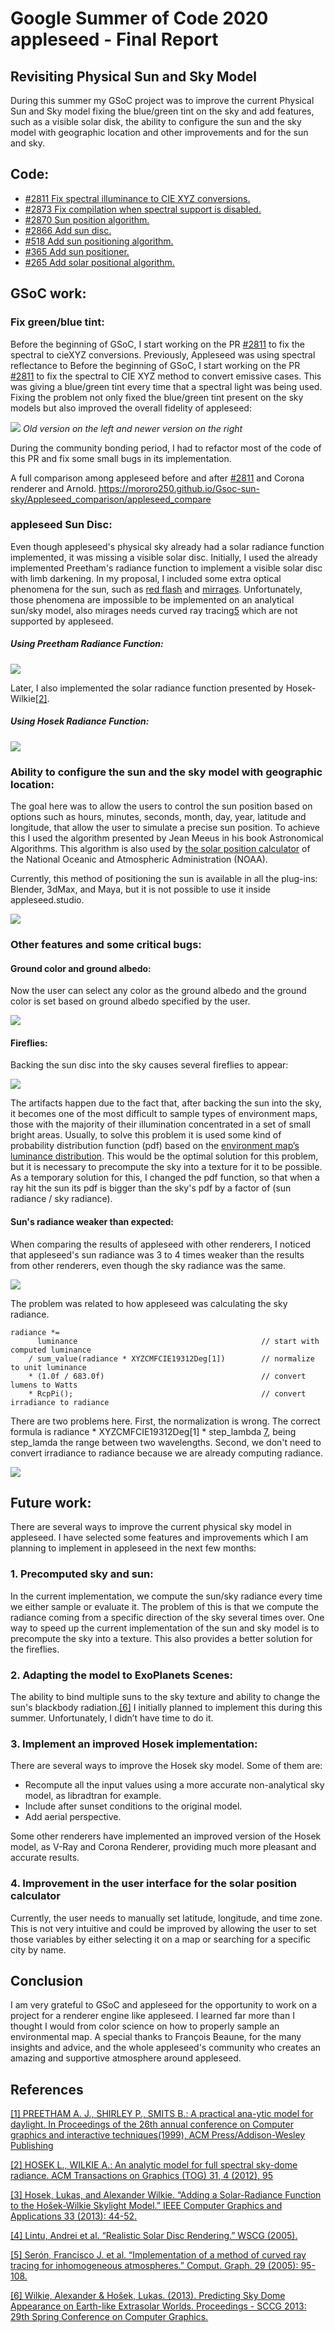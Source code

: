 # Google Summer of Code 2020 appleseed - Final Report
 
## Revisiting Physical Sun and Sky Model

During this summer my GSoC project was to improve the current Physical Sun and Sky model fixing the blue/green tint on the sky and add features, such as a visible solar disk, the ability to configure the sun and the sky model with geographic location and other improvements and for the sun and sky.

## Code:

* [#2811 Fix spectral illuminance to CIE XYZ conversions.](https://github.com/appleseedhq/appleseed/pull/2811) 
* [#2873 Fix compilation when spectral support is disabled.](https://github.com/appleseedhq/appleseed/pull/2873)
* [#2870 Sun position algorithm.](https://github.com/appleseedhq/appleseed/pull/2870)
* [#2866 Add sun disc.](https://github.com/appleseedhq/appleseed/pull/2866)
* [#518 Add sun positioning algorithm.](https://github.com/appleseedhq/blenderseed/pull/518)
* [#365 Add sun positioner.](https://github.com/appleseedhq/appleseed-max/pull/365)
* [#265 Add solar positional algorithm.](https://github.com/appleseedhq/appleseed-maya/pull/235)

## GSoC work:

### Fix green/blue tint:

Before the beginning of GSoC, I start working on the PR [#2811](https://github.com/appleseedhq/appleseed/pull/2811) to fix the spectral to cieXYZ conversions. Previously, Appleseed was using spectral reflectance to 	Before the beginning of GSoC, I start working on the PR [#2811](https://github.com/appleseedhq/appleseed/pull/2811) to fix the spectral to CIE XYZ method to convert emissive cases. This was giving a blue/green tint every time that a spectral light was being used. Fixing the problem not only fixed the blue/green tint present on the sky models but also improved the overall fidelity of appleseed:

![](final_report_assets/compare_sky.png)
*Old version on the left and newer version on the right*

During the community bonding period, I had to refactor most of the code of this PR and fix some small bugs in its implementation.

A full comparison among appleseed before and after [#2811](https://github.com/appleseedhq/appleseed/pull/2811) and Corona renderer and Arnold.
https://mororo250.github.io/Gsoc-sun-sky/Appleseed_comparison/appleseed_compare

### appleseed Sun Disc:

Even though appleseed's physical sky already had a solar radiance function implemented, it was missing a visible solar disc. Initially, I used the already implemented Preetham's radiance function to implement a visible solar disc with limb darkening. In my proposal, I included some extra optical phenomena for the sun, such as [red flash](https://www.sciencephoto.com/media/536661/view/red-flash-of-the-sun) and [mirrages](https://en.wikipedia.org/wiki/Mirage_of_astronomical_objects). Unfortunately, those phenomena are impossible to be implemented on an analytical sun/sky model, also mirages needs curved ray tracing[5](https://www.sciencedirect.com/science/article/abs/pii/S0097849304001967?via%3Dihub) which are not supported by appleseed.

##### Using Preetham Radiance Function:

![](final_report_assets/Preetham_Sun.jpg)

Later, I also implemented the solar radiance function presented by Hosek-Wilkie[[2]](https://cgg.mff.cuni.cz/projects/SkylightModelling/).

##### Using Hosek Radiance Function:

![](final_report_assets/Hosek_Sun.jpg)

### Ability to configure the sun and the sky model with geographic location:

The goal here was to allow the users to control the sun position based on options such as hours, minutes, seconds, month, day, year, latitude and longitude, that allow the user to simulate a precise sun position. To achieve this I used the algorithm presented by Jean Meeus in his book Astronomical Algorithms. This algorithm is also used by [the solar position calculator](https://www.esrl.noaa.gov/gmd/grad/solcalc/index.html) of the National Oceanic and Atmospheric Administration (NOAA).
 
Currently, this method of positioning the sun is available in all the plug-ins: Blender, 3dMax, and Maya, but it is not possible to use it inside appleseed.studio.

![](final_report_assets/ezgif.com-gif-maker.gif)

### Other features and some critical bugs:

#### Ground color and ground albedo:

Now the user can select any color as the ground albedo and the ground color is set based on ground albedo specified by the user.

![](final_report_assets/ground_color.jpg)

#### Fireflies:

Backing the sun disc into the sky causes several fireflies to appear:

![](final_report_assets/fireflies.jpg)

The artifacts happen due to the fact that, after backing the sun into the sky, it becomes one of the most difficult to sample types of environment maps, those with the majority of their illumination concentrated in a set of small bright areas. Usually, to solve this problem it is used some kind of probability distribution function (pdf) based on the [environment map’s luminance distribution](http://web.cs.wpi.edu/~emmanuel/courses/cs563/S07/projects/envsample.pdf). This would be the optimal solution for this problem, but it is necessary to precompute the sky into a texture for it to be possible. As a temporary solution for this, I changed the pdf function, so that when a ray hit the sun its pdf is bigger than the sky's pdf by a factor of (sun radiance / sky radiance). 

#### Sun's radiance weaker than expected:

When comparing the results of appleseed with other renderers, I noticed that appleseed's sun radiance was 3 to 4 times weaker than the results from other renderers, even though the sky radiance was the same.

![](final_report_assets/sun_radiance_before.jpg)

The problem was related to how appleseed was calculating the sky radiance.
<pre><code>radiance *=
      luminance                                         // start with computed luminance
    / sum_value(radiance * XYZCMFCIE19312Deg[1])        // normalize to unit luminance
    * (1.0f / 683.0f)                                   // convert lumens to Watts
    * RcpPi<float>();                                          // convert irradiance to radiance</code></pre>

There are two problems here. First, the normalization is wrong. The correct formula is radiance * XYZCMFCIE19312Deg[1] * step_lambda [7](http://www.brucelindbloom.com/index.html?Eqn_Spect_to_XYZ.html), being step_lamda the range between two wavelengths. Second, we don't need to convert irradiance to radiance because we are already computing radiance.

![](final_report_assets/sun_radiance_after.jpg)

## Future work:

There are several ways to improve the current physical sky model in appleseed. I have selected some features and improvements which I am planning to implement in appleseed in the next few months:

### 1. Precomputed sky and sun:

In the current implementation, we compute the sun/sky radiance every time we either sample or evaluate it. The problem of this is that we compute the radiance coming from a specific direction of the sky several times over. One way to speed up the current implementation of the sun and sky model is to precompute the sky into a texture. This also provides a better solution for the fireflies.

### 2. Adapting the model to ExoPlanets Scenes:

The ability to bind multiple suns to the sky texture and ability to change the sun's blackbody radiation.[[6]](https://cgg.mff.cuni.cz/projects/SkylightModelling/sccg_2013_alien_sun_preprint.pdf)
I initially planned to implement this during this summer. Unfortunately, I didn’t have time to do it.

### 3. Implement an improved Hosek implementation:

There are several ways to improve the Hosek sky model. Some of them are:

* Recompute all the input values using a more accurate non-analytical sky model, as libradtran for example.
* Include after sunset conditions to the original model.
* Add aerial perspective.

Some other renderers have implemented an improved version of the Hosek model, as V-Ray and Corona Renderer, providing much more pleasant and accurate results.

### 4. Improvement in the user interface for the solar position calculator

Currently, the user needs to manually set latitude, longitude, and time zone. This is not very intuitive and could be improved by allowing the user to set those variables by either selecting it on a map or searching for a specific city by name.

## Conclusion

I am very grateful to GSoC and appleseed for the opportunity to work on a project for a renderer engine like appleseed. I learned far more than I thought I would from color science on how to properly sample an environmental map. A special thanks to François Beaune, for the many insights and advice, and the whole appleseed's community who creates an amazing and supportive atmosphere around appleseed.

## References

[[1] PREETHAM A. J., SHIRLEY P., SMITS B.: A practical ana-ytic model for daylight. In Proceedings of the 26th annual conference on Computer graphics and interactive techniques(1999), ACM Press/Addison-Wesley Publishing](https://www2.cs.duke.edu/courses/cps124/spring08/assign/07_papers/p91-preetham.pdf)

[[2] HOSEK L., WILKIE A.: An analytic model for full spectral sky-dome radiance. ACM Transactions on Graphics (TOG) 31, 4 (2012), 95](https://cgg.mff.cuni.cz/projects/SkylightModelling)

[[3] Hosek, Lukas, and Alexander Wilkie. “Adding a Solar-Radiance Function to the Hošek-Wilkie Skylight Model.” IEEE Computer Graphics and Applications 33 (2013): 44-52.](https://cgg.mff.cuni.cz/projects/SkylightModelling)

[[4] Lintu, Andrei et al. “Realistic Solar Disc Rendering.” WSCG (2005).](https://www.researchgate.net/publication/47863938_Realistic_Solar_Disc_Rendering)

[[5] Serón, Francisco J. et al. “Implementation of a method of curved ray tracing for inhomogeneous atmospheres.” Comput. Graph. 29 (2005): 95-108.](https://www.sciencedirect.com/science/article/abs/pii/S0097849304001967?via%3Dihub)

[[6] Wilkie, Alexander & Hošek, Lukas. (2013). Predicting Sky Dome Appearance on Earth-like Extrasolar Worlds. Proceedings - SCCG 2013: 29th Spring Conference on Computer Graphics.](https://cgg.mff.cuni.cz/projects/SkylightModelling/sccg_2013_alien_sun_preprint.pdf)
